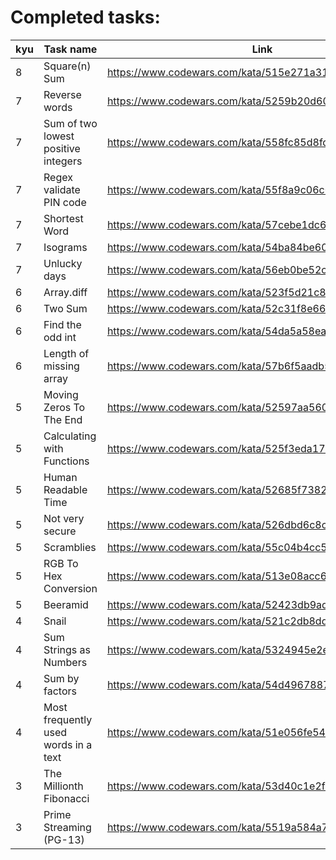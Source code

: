 # Completed tasks:
| kyu	| Task name								| Link 													 |
| ----	| ---- 									| ---- 													 |
| 8		| Square(n) Sum 						| https://www.codewars.com/kata/515e271a311df0350d00000f |
| 7		| Reverse words 						| https://www.codewars.com/kata/5259b20d6021e9e14c0010d4 |
| 7		| Sum of two lowest positive integers 	| https://www.codewars.com/kata/558fc85d8fd1938afb000014 |
| 7		| Regex validate PIN code 				| https://www.codewars.com/kata/55f8a9c06c018a0d6e000132 |
| 7		| Shortest Word 						| https://www.codewars.com/kata/57cebe1dc6fdc20c57000ac9 |
| 7		| Isograms								| https://www.codewars.com/kata/54ba84be607a92aa900000f1 |
| 7		| Unlucky days							| https://www.codewars.com/kata/56eb0be52caf798c630013c0 |
| 6		| Array.diff							| https://www.codewars.com/kata/523f5d21c841566fde000009 |
| 6		| Two Sum								| https://www.codewars.com/kata/52c31f8e6605bcc646000082 |
| 6		| Find the odd int						| https://www.codewars.com/kata/54da5a58ea159efa38000836 |
| 6		| Length of missing array				| https://www.codewars.com/kata/57b6f5aadb5b3d0ae3000611 |
| 5		| Moving Zeros To The End				| https://www.codewars.com/kata/52597aa56021e91c93000cb0 |
| 5		| Calculating with Functions			| https://www.codewars.com/kata/525f3eda17c7cd9f9e000b39 |
| 5		| Human Readable Time					| https://www.codewars.com/kata/52685f7382004e774f0001f7 |
| 5		| Not very secure						| https://www.codewars.com/kata/526dbd6c8c0eb53254000110 |
| 5		| Scramblies							| https://www.codewars.com/kata/55c04b4cc56a697bb0000048 |
| 5		| RGB To Hex Conversion					| https://www.codewars.com/kata/513e08acc600c94f01000001 |
| 5		| Beeramid								| https://www.codewars.com/kata/52423db9add6f6fc39000354 |
| 4		| Snail									| https://www.codewars.com/kata/521c2db8ddc89b9b7a0000c1 |
| 4		| Sum Strings as Numbers				| https://www.codewars.com/kata/5324945e2ece5e1f32000370 |
| 4		| Sum by factors						| https://www.codewars.com/kata/54d496788776e49e6b00052f |
| 4		| Most frequently used words in a text	| https://www.codewars.com/kata/51e056fe544cf36c410000fb |
| 3		| The Millionth Fibonacci				| https://www.codewars.com/kata/53d40c1e2f13e331fc000c26 |
| 3		| Prime Streaming (PG-13)				| https://www.codewars.com/kata/5519a584a73e70fa570005f5 |